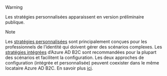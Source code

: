 >[!WARNING]
> Les stratégies personnalisées apparaissent en version préliminaire publique.

>[!NOTE]
> Les [stratégies personnalisées](..\articles\active-directory-b2c\active-directory-b2c-overview-custom.md#custom-policies) sont principalement conçues pour les professionnels de l’identité qui doivent gérer des scénarios complexes.  Les [stratégies intégrées](..\articles\active-directory-b2c\active-directory-b2c-overview-custom.md) d’Azure AD B2C sont recommandées pour la plupart des scénarios et facilitent la configuration. Les deux approches de configuration (intégrée et personnalisée) peuvent coexister dans le même locataire Azure AD B2C. En savoir plus [ici](..\articles\active-directory-b2c\active-directory-b2c-overview-custom.md).
